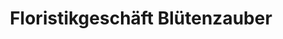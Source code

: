 ---
title: "Floristikgeschäft Blütenzauber"
url: /suelzetal/floristikgeschaeft-bluetenzauber/
shop: Blumen
---